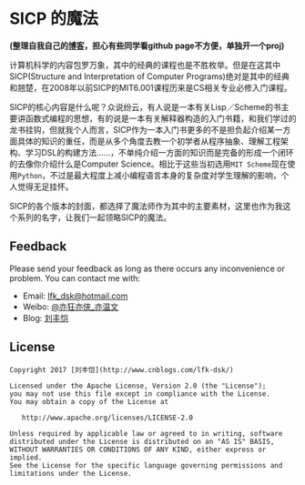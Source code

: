 # SICP 的魔法

**(整理自我自己的[博客](https://lfkdsk.github.io)，担心有些同学看github page不方便，单独开一个proj)**

计算机科学的内容包罗万象，其中的经典的课程也是不胜枚举。但是在这其中SICP(Structure and Interpretation of Computer Programs)绝对是其中的经典和翘楚，在2008年以前SICP的MIT6.001课程历来是CS相关专业必修入门课程。

SICP的核心内容是什么呢？众说纷云，有人说是一本有关Lisp／Scheme的书主要讲函数式编程的思想，有的说是一本有关解释器构造的入门书籍，和我们学过的龙书挂钩，但就我个人而言，SICP作为一本入门书更多的不是担负起介绍某一方面具体的知识的重任，而是从多个角度去教一个初学者从程序抽象、理解工程架构、学习DSL的构建方法......，不单纯介绍一方面的知识而是完备的形成一个闭环的去像你介绍什么是Computer Science。相比于这些当初选用`MIT Scheme`现在使用`Python`，不过是最大程度上减小编程语言本身的复杂度对学生理解的影响，个人觉得无足挂怀。

SICP的各个版本的封面，都选择了魔法师作为其中的主要素材，这里也作为我这个系列的名字，让我们一起领略SICP的魔法。

## Feedback    
Please send your feedback as long as there occurs any inconvenience or problem. You can contact me with:
* Email: lfk_dsk@hotmail.com  
* Weibo: [@亦狂亦侠_亦温文](http://www.weibo.com/u/2443510260)  
* Blog:  [刘丰恺](http://www.cnblogs.com/lfk-dsk/)  

## License

    Copyright 2017 [刘丰恺](http://www.cnblogs.com/lfk-dsk/)

    Licensed under the Apache License, Version 2.0 (the "License");
    you may not use this file except in compliance with the License.
    You may obtain a copy of the License at
    
       http://www.apache.org/licenses/LICENSE-2.0
    
    Unless required by applicable law or agreed to in writing, software
    distributed under the License is distributed on an "AS IS" BASIS,
    WITHOUT WARRANTIES OR CONDITIONS OF ANY KIND, either express or implied.
    See the License for the specific language governing permissions and
    limitations under the License.
